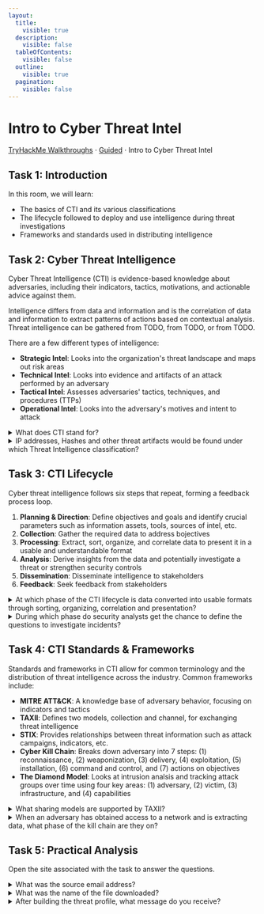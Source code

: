 ```yaml
---
layout:
  title:
    visible: true
  description:
    visible: false
  tableOfContents:
    visible: false
  outline:
    visible: true
  pagination:
    visible: false
---
```


# Intro to Cyber Threat Intel

[TryHackMe Walkthroughs](./) ⋅ [Guided](../) ⋅ Intro to Cyber Threat Intel

## Task 1: Introduction

In this room, we will learn:
* The basics of CTI and its various classifications
* The lifecycle followed to deploy and use intelligence during threat investigations
* Frameworks and standards used in distributing intelligence

## Task 2: Cyber Threat Intelligence

Cyber Threat Intelligence (CTI) is evidence-based knowledge about adversaries, including their indicators, tactics, motivations, and actionable advice against them. 

Intelligence differs from data and information and is the correlation of data and information to extract patterns of actions based on contextual analysis. Threat intelligence can be gathered from TODO, from TODO, or from TODO.

There are a few different types of intelligence:
* **Strategic Intel**: Looks into the organization's threat landscape and maps out risk areas
* **Technical Intel**: Looks into evidence and artifacts of an attack performed by an adversary
* **Tactical Intel**: Assesses adversaries' tactics, techniques, and procedures (TTPs)
* **Operational Intel**: Looks into the adversary's motives and intent to attack

<details>

<summary>What does CTI stand for?</summary>

Cyber Threat Intelligence

CTI is short for cyber threat intellgence, a subfield of cybersecurity that focuses on intelligence about adversaries. 

</details>

<details>

<summary>IP addresses, Hashes and other threat artifacts would be found under which Threat Intelligence classification?</summary>

Technical Intel

Technical intelligence includes specific artifacts and evidence on system, such as IP addresses and hashes.

</details>

## Task 3: CTI Lifecycle

Cyber threat intelligence follows six steps that repeat, forming a feedback process loop.
1. **Planning & Direction**: Define objectives and goals and identify crucial parameters such as information assets, tools, sources of intel, etc.
2. **Collection**: Gather the required data to address bojectives
3. **Processing**: Extract, sort, organize, and correlate data to present it in a usable and understandable format
4. **Analysis**: Derive insights from the data and potentially investigate a threat or strengthen security controls
5. **Dissemination**: Disseminate intelligence to stakeholders
6. **Feedback**: Seek feedback from stakeholders

<details>

<summary>At which phase of the CTI lifecycle is data converted into usable formats through sorting, organizing, correlation and presentation?</summary>

Processing

Processing is the phase where raw data is converted into understandable insights.

</details>

<details>

<summary>During which phase do security analysts get the chance to define the questions to investigate incidents?</summary>

Direction

Defining questions to investigate incidents should happen at the first phase (direction), of the CTI lifecycle.

</details>

## Task 4: CTI Standards & Frameworks

Standards and frameworks in CTI allow for common terminology and the distribution of threat intelligence across the industry. Common frameworks include:
* **MITRE ATT&CK**: A knowledge base of adversary behavior, focusing on indicators and tactics
* **TAXII**: Defines two models, collection and channel, for exchanging threat intelligence 
* **STIX**: Provides relationships between threat information such as attack campaigns, indicators, etc.
* **Cyber Kill Chain**: Breaks down adversary into 7 steps: (1) reconnaissance, (2) weaponization, (3) delivery, (4) exploitation, (5) installation, (6) command and control, and (7) actions on objectives 
* **The Diamond Model**: Looks at intrusion analsis and tracking attack groups over time using four key areas: (1) adversary, (2) victim, (3) infrastructure, and (4) capabilities

<details>

<summary>What sharing models are supported by TAXII?</summary>

Collection and Channel

The collection model makes threat intel available upon request by users while the channel model pushes threat intel to users from a central server.

</details>

<details>

<summary>When an adversary has obtained access to a network and is extracting data, what phase of the kill chain are they on?</summary>

Actions on Objectives

After obtaining access and extracting data, the adversary has already established control over the system. Thus, they are on the last phase of the kill chain: actions on objectives.

</details>

## Task 5: Practical Analysis

Open the site associated with the task to answer the questions.

<details>

<summary>What was the source email address?</summary>

vipivillain@badbank.com

Notice the alert described as "Email received by John Doe from vipivillain@badbank.com".

</details>

<details>

<summary>What was the name of the file downloaded?</summary>

flbpfuh.exe

Notice the alert described as "File download initiated by John Doe. File name: flbpfuh.exe"

</details>

<details>

<summary>After building the threat profile, what message do you receive?</summary>

THM{NOW\_I\_CAN\_CTI}

Scroll down and click on each question in a white box. After answering all questions, the flag pops up.

</details>
